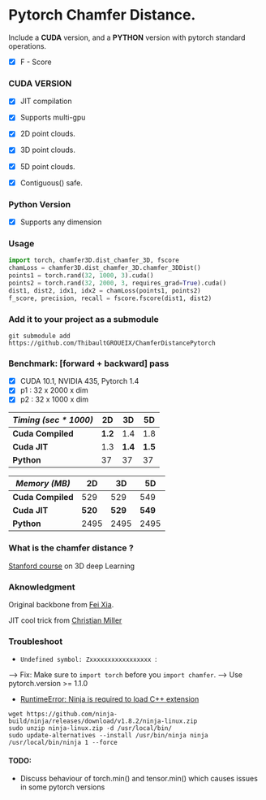 # Pytorch Chamfer Distance.

Include a **CUDA** version, and a **PYTHON** version with pytorch standard operations.

- [x] F - Score  



### CUDA VERSION

- [x] JIT compilation
- [x] Supports multi-gpu
- [x] 2D  point clouds.
- [x] 3D  point clouds.
- [x] 5D  point clouds.
- [x] Contiguous() safe.



### Python Version

- [x]  Supports any dimension



### Usage

```python
import torch, chamfer3D.dist_chamfer_3D, fscore
chamLoss = chamfer3D.dist_chamfer_3D.chamfer_3DDist()
points1 = torch.rand(32, 1000, 3).cuda()
points2 = torch.rand(32, 2000, 3, requires_grad=True).cuda()
dist1, dist2, idx1, idx2 = chamLoss(points1, points2)
f_score, precision, recall = fscore.fscore(dist1, dist2)
```



### Add it to your project as a submodule

```shell
git submodule add https://github.com/ThibaultGROUEIX/ChamferDistancePytorch
```



### Benchmark:  [forward + backward] pass
- [x] CUDA 10.1, NVIDIA 435, Pytorch 1.4
- [x] p1 : 32 x 2000 x dim
- [x] p2 : 32 x 1000 x dim

|  *Timing (sec * 1000)*  | 2D | 3D | 5D |
| ---------- | -------- | ------- | ------- |
| **Cuda Compiled**     | **1.2** | 1.4 |1.8 |
| **Cuda JIT**     | 1.3 | **1.4** |**1.5** |
| **Python**     | 37 | 37 | 37 |


| *Memory (MB)* |  2D | 3D | 5D |
| ---------- | -------- | ------- | ------- |
| **Cuda Compiled**     | 529 | 529  | 549 |
| **Cuda JIT**     | **520** | **529** |**549** |
| **Python**     | 2495 | 2495 | 2495 |



### What is the chamfer distance ? 

[Stanford course](http://graphics.stanford.edu/courses/cs468-17-spring/LectureSlides/L14%20-%203d%20deep%20learning%20on%20point%20cloud%20representation%20(analysis).pdf) on 3D deep Learning



### Aknowledgment 

Original backbone from [Fei Xia](https://github.com/fxia22/pointGAN/blob/master/nndistance/src/nnd_cuda.cu).

JIT cool trick from [Christian Miller](https://github.com/chrdiller)

### Troubleshoot

- `Undefined symbol: Zxxxxxxxxxxxxxxxxx `:

--> Fix: Make sure to `import torch` before you `import chamfer`.
--> Use pytorch.version >= 1.1.0

-  [RuntimeError: Ninja is required to load C++ extension](https://github.com/zhanghang1989/PyTorch-Encoding/issues/167)

```shell
wget https://github.com/ninja-build/ninja/releases/download/v1.8.2/ninja-linux.zip
sudo unzip ninja-linux.zip -d /usr/local/bin/
sudo update-alternatives --install /usr/bin/ninja ninja /usr/local/bin/ninja 1 --force 
```





#### TODO:

* Discuss behaviour of torch.min() and tensor.min() which causes issues in some pytorch versions
